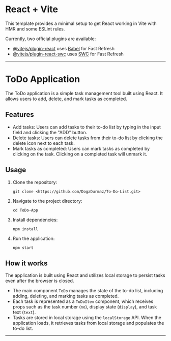 # React + Vite

This template provides a minimal setup to get React working in Vite with HMR and some ESLint rules.

Currently, two official plugins are available:

- [@vitejs/plugin-react](https://github.com/vitejs/vite-plugin-react/blob/main/packages/plugin-react/README.md) uses [Babel](https://babeljs.io/) for Fast Refresh
- [@vitejs/plugin-react-swc](https://github.com/vitejs/vite-plugin-react-swc) uses [SWC](https://swc.rs/) for Fast Refresh


---

# ToDo Application

The ToDo application is a simple task management tool built using React. It allows users to add, delete, and mark tasks as completed.

## Features

- Add tasks: Users can add tasks to their to-do list by typing in the input field and clicking the "ADD" button.
- Delete tasks: Users can delete tasks from their to-do list by clicking the delete icon next to each task.
- Mark tasks as completed: Users can mark tasks as completed by clicking on the task. Clicking on a completed task will unmark it.

## Usage

1. Clone the repository:

    ```
    git clone <https://github.com/DogaDurmaz/To-Do-List.git>
    ```

2. Navigate to the project directory:

    ```
    cd ToDo-App
    ```

3. Install dependencies:

    ```
    npm install
    ```

4. Run the application:

    ```
    npm start
    ```


## How it works

The application is built using React and utilizes local storage to persist tasks even after the browser is closed. 

- The main component `ToDo` manages the state of the to-do list, including adding, deleting, and marking tasks as completed.
- Each task is represented as a `ToDoItem` component, which receives props such as the task number (`no`), display state (`display`), and task text (`text`).
- Tasks are stored in local storage using the `localStorage` API. When the application loads, it retrieves tasks from local storage and populates the to-do list.



---
